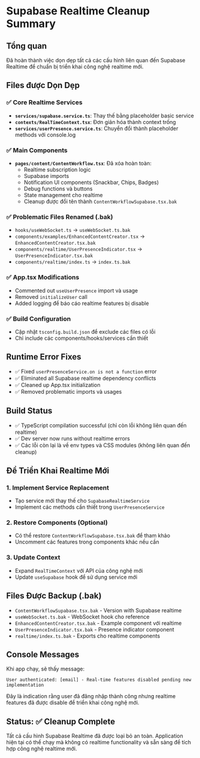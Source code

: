 # Supabase Realtime Cleanup Summary

## Tổng quan
Đã hoàn thành việc dọn dẹp tất cả các cấu hình liên quan đến Supabase Realtime để chuẩn bị triển khai công nghệ realtime mới.

## Files được Dọn Dẹp

### ✅ Core Realtime Services
- **`services/supabase.service.ts`**: Thay thế bằng placeholder basic service
- **`contexts/RealTimeContext.tsx`**: Đơn giản hóa thành context trống
- **`services/userPresence.service.ts`**: Chuyển đổi thành placeholder methods với console.log

### ✅ Main Components
- **`pages/content/ContentWorkflow.tsx`**: Đã xóa hoàn toàn:
  - Realtime subscription logic
  - Supabase imports
  - Notification UI components (Snackbar, Chips, Badges)
  - Debug functions và buttons
  - State management cho realtime
  - Cleanup được đổi tên thành `ContentWorkflowSupabase.tsx.bak`

### ✅ Problematic Files Renamed (.bak)
- `hooks/useWebSocket.ts` → `useWebSocket.ts.bak`
- `components/examples/EnhancedContentCreator.tsx` → `EnhancedContentCreator.tsx.bak`
- `components/realtime/UserPresenceIndicator.tsx` → `UserPresenceIndicator.tsx.bak`
- `components/realtime/index.ts` → `index.ts.bak`

### ✅ App.tsx Modifications
- Commented out `useUserPresence` import và usage
- Removed `initializeUser` call
- Added logging để báo cáo realtime features bị disable

### ✅ Build Configuration
- Cập nhật `tsconfig.build.json` để exclude các files có lỗi
- Chỉ include các components/hooks/services cần thiết

## Runtime Error Fixes
- ✅ Fixed `userPresenceService.on is not a function` error
- ✅ Eliminated all Supabase realtime dependency conflicts
- ✅ Cleaned up App.tsx initialization
- ✅ Removed problematic imports và usages

## Build Status
- ✅ TypeScript compilation successful (chỉ còn lỗi không liên quan đến realtime)
- ✅ Dev server now runs without realtime errors
- ✅ Các lỗi còn lại là về env types và CSS modules (không liên quan đến cleanup)

## Để Triển Khai Realtime Mới

### 1. Implement Service Replacement
- Tạo service mới thay thế cho `SupabaseRealtimeService`
- Implement các methods cần thiết trong `UserPresenceService`

### 2. Restore Components (Optional)
- Có thể restore `ContentWorkflowSupabase.tsx.bak` để tham khảo
- Uncomment các features trong components khác nếu cần

### 3. Update Context
- Expand `RealTimeContext` với API của công nghệ mới
- Update `useSupabase` hook để sử dụng service mới

## Files Được Backup (.bak)
- `ContentWorkflowSupabase.tsx.bak` - Version with Supabase realtime
- `useWebSocket.ts.bak` - WebSocket hook cho reference
- `EnhancedContentCreator.tsx.bak` - Example component với realtime
- `UserPresenceIndicator.tsx.bak` - Presence indicator component
- `realtime/index.ts.bak` - Exports cho realtime components

## Console Messages
Khi app chạy, sẽ thấy message:
```
User authenticated: [email] - Real-time features disabled pending new implementation
```

Đây là indication rằng user đã đăng nhập thành công nhưng realtime features đã được disable để triển khai công nghệ mới.

## Status: ✅ Cleanup Complete
Tất cả cấu hình Supabase Realtime đã được loại bỏ an toàn. Application hiện tại có thể chạy mà không có realtime functionality và sẵn sàng để tích hợp công nghệ realtime mới.
